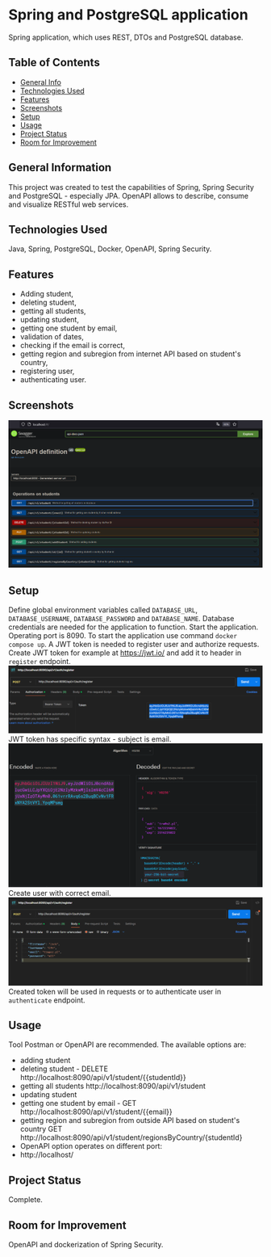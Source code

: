 # Spring and PostgreSQL application
Spring application, which uses REST, DTOs and PostgreSQL database.

## Table of Contents
* [General Info](#general-information)
* [Technologies Used](#technologies-used)
* [Features](#features)
* [Screenshots](#screenshots)
* [Setup](#setup)
* [Usage](#usage)
* [Project Status](#project-status)
* [Room for Improvement](#room-for-improvement)


## General Information
This project was created to test the capabilities of Spring, Spring Security and PostgreSQL - especially JPA. OpenAPI allows to describe, consume and visualize RESTful web services.

## Technologies Used
Java, Spring, PostgreSQL, Docker, OpenAPI, Spring Security.

## Features
- Adding student,
- deleting student,
- getting all students,
- updating student,
- getting one student by email,
- validation of dates,
- checking if the email is correct,
- getting region and subregion from internet API based on student's country,
- registering user,
- authenticating user.


## Screenshots
![img_1.png](img_1.png)

## Setup
Define global environment variables called `DATABASE_URL`, `DATABASE_USERNAME`, `DATABASE_PASSWORD` and `DATABASE_NAME`. 
Database credentials are needed for the application to function.
Start the application.
Operating port is 8090.
To start the application use command `docker compose up`.
A JWT token is needed to register user and authorize requests. Create JWT token for example at
https://jwt.io/ and add it to header in `register` endpoint. ![img_3.png](img_3.png) JWT token has specific syntax - subject is email. ![img_4.png](img_4.png) Create user with correct email.
![img_2.png](img_2.png)
Created token will be used in requests or to authenticate user in `authenticate` endpoint.

## Usage
Tool Postman or OpenAPI are recommended. The available options are:
- adding student
- deleting student - DELETE http://localhost:8090/api/v1/student/{{studentId}}
- getting all students http://localhost:8090/api/v1/student
- updating student
- getting one student by email - GET http://localhost:8090/api/v1/student/{{email}}
- getting region and subregion from outside API based on student's country GET http://localhost:8090/api/v1/student/regionsByCountry/{studentId}
- OpenAPI option operates on different port:
- http://localhost/

## Project Status
Complete.

## Room for Improvement
OpenAPI and dockerization of Spring Security.


